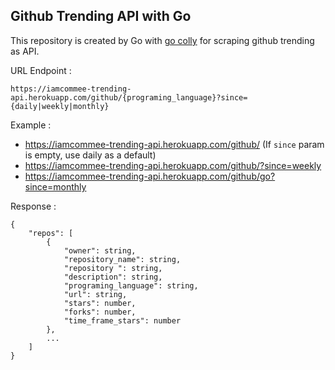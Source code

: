 Github Trending API with Go
---

This repository is created by Go with [go colly](http://go-colly.org/) for scraping github trending as API.

URL Endpoint : 

```
https://iamcommee-trending-api.herokuapp.com/github/{programing_language}?since={daily|weekly|monthly}
```

Example : 

- https://iamcommee-trending-api.herokuapp.com/github/ (If `since` param is empty, use daily as a default)
- https://iamcommee-trending-api.herokuapp.com/github/?since=weekly
- https://iamcommee-trending-api.herokuapp.com/github/go?since=monthly

Response :

```
{
    "repos": [
        {
            "owner": string,
            "repository_name": string,
            "repository ": string,
            "description": string,
            "programing_language": string,
            "url": string,
            "stars": number,
            "forks": number,
            "time_frame_stars": number
        },
        ...
    ]
}
```